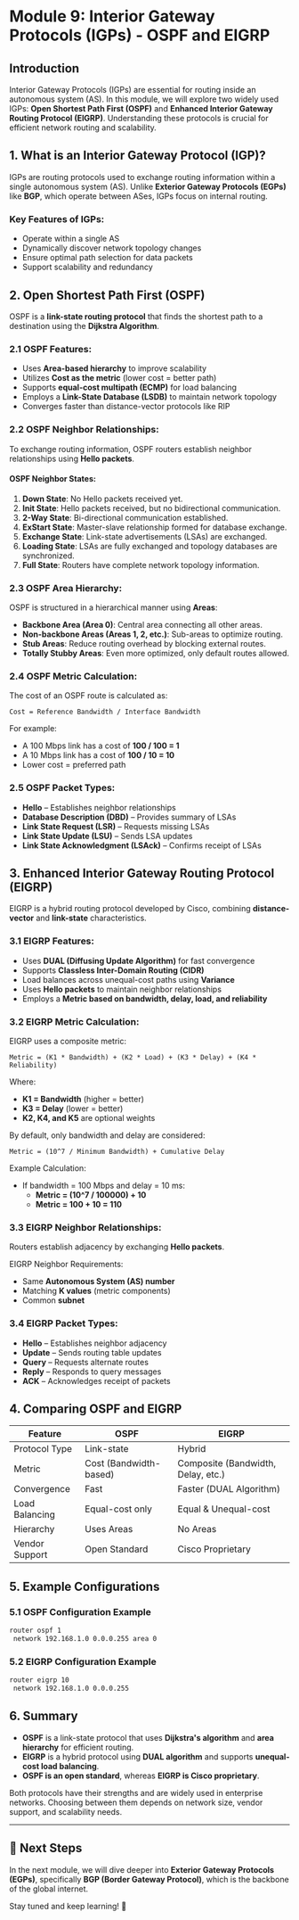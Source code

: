 # Module 9: Interior Gateway Protocols (IGPs) - OSPF and EIGRP

## Introduction
Interior Gateway Protocols (IGPs) are essential for routing inside an autonomous system (AS). In this module, we will explore two widely used IGPs: **Open Shortest Path First (OSPF)** and **Enhanced Interior Gateway Routing Protocol (EIGRP)**. Understanding these protocols is crucial for efficient network routing and scalability.

## 1. What is an Interior Gateway Protocol (IGP)?
IGPs are routing protocols used to exchange routing information within a single autonomous system (AS). Unlike **Exterior Gateway Protocols (EGPs)** like **BGP**, which operate between ASes, IGPs focus on internal routing.

### Key Features of IGPs:
- Operate within a single AS
- Dynamically discover network topology changes
- Ensure optimal path selection for data packets
- Support scalability and redundancy

## 2. Open Shortest Path First (OSPF)
OSPF is a **link-state routing protocol** that finds the shortest path to a destination using the **Dijkstra Algorithm**.

### 2.1 OSPF Features:
- Uses **Area-based hierarchy** to improve scalability
- Utilizes **Cost as the metric** (lower cost = better path)
- Supports **equal-cost multipath (ECMP)** for load balancing
- Employs a **Link-State Database (LSDB)** to maintain network topology
- Converges faster than distance-vector protocols like RIP

### 2.2 OSPF Neighbor Relationships:
To exchange routing information, OSPF routers establish neighbor relationships using **Hello packets**.

#### OSPF Neighbor States:
1. **Down State**: No Hello packets received yet.
2. **Init State**: Hello packets received, but no bidirectional communication.
3. **2-Way State**: Bi-directional communication established.
4. **ExStart State**: Master-slave relationship formed for database exchange.
5. **Exchange State**: Link-state advertisements (LSAs) are exchanged.
6. **Loading State**: LSAs are fully exchanged and topology databases are synchronized.
7. **Full State**: Routers have complete network topology information.

### 2.3 OSPF Area Hierarchy:
OSPF is structured in a hierarchical manner using **Areas**:
- **Backbone Area (Area 0)**: Central area connecting all other areas.
- **Non-backbone Areas (Areas 1, 2, etc.)**: Sub-areas to optimize routing.
- **Stub Areas**: Reduce routing overhead by blocking external routes.
- **Totally Stubby Areas**: Even more optimized, only default routes allowed.

### 2.4 OSPF Metric Calculation:
The cost of an OSPF route is calculated as:
```
Cost = Reference Bandwidth / Interface Bandwidth
```
For example:
- A 100 Mbps link has a cost of **100 / 100 = 1**
- A 10 Mbps link has a cost of **100 / 10 = 10**
- Lower cost = preferred path

### 2.5 OSPF Packet Types:
- **Hello** – Establishes neighbor relationships
- **Database Description (DBD)** – Provides summary of LSAs
- **Link State Request (LSR)** – Requests missing LSAs
- **Link State Update (LSU)** – Sends LSA updates
- **Link State Acknowledgment (LSAck)** – Confirms receipt of LSAs

## 3. Enhanced Interior Gateway Routing Protocol (EIGRP)
EIGRP is a hybrid routing protocol developed by Cisco, combining **distance-vector** and **link-state** characteristics.

### 3.1 EIGRP Features:
- Uses **DUAL (Diffusing Update Algorithm)** for fast convergence
- Supports **Classless Inter-Domain Routing (CIDR)**
- Load balances across unequal-cost paths using **Variance**
- Uses **Hello packets** to maintain neighbor relationships
- Employs a **Metric based on bandwidth, delay, load, and reliability**

### 3.2 EIGRP Metric Calculation:
EIGRP uses a composite metric:
```
Metric = (K1 * Bandwidth) + (K2 * Load) + (K3 * Delay) + (K4 * Reliability)
```
Where:
- **K1 = Bandwidth** (higher = better)
- **K3 = Delay** (lower = better)
- **K2, K4, and K5** are optional weights

By default, only bandwidth and delay are considered:
```
Metric = (10^7 / Minimum Bandwidth) + Cumulative Delay
```
Example Calculation:
- If bandwidth = 100 Mbps and delay = 10 ms:
  - **Metric = (10^7 / 100000) + 10**
  - **Metric = 100 + 10 = 110**

### 3.3 EIGRP Neighbor Relationships:
Routers establish adjacency by exchanging **Hello packets**.

EIGRP Neighbor Requirements:
- Same **Autonomous System (AS) number**
- Matching **K values** (metric components)
- Common **subnet**

### 3.4 EIGRP Packet Types:
- **Hello** – Establishes neighbor adjacency
- **Update** – Sends routing table updates
- **Query** – Requests alternate routes
- **Reply** – Responds to query messages
- **ACK** – Acknowledges receipt of packets

## 4. Comparing OSPF and EIGRP
| Feature         | OSPF | EIGRP |
|---------------|------|------|
| Protocol Type | Link-state | Hybrid |
| Metric       | Cost (Bandwidth-based) | Composite (Bandwidth, Delay, etc.) |
| Convergence  | Fast | Faster (DUAL Algorithm) |
| Load Balancing | Equal-cost only | Equal & Unequal-cost |
| Hierarchy    | Uses Areas | No Areas |
| Vendor Support | Open Standard | Cisco Proprietary |

## 5. Example Configurations
### 5.1 OSPF Configuration Example
```bash
router ospf 1
 network 192.168.1.0 0.0.0.255 area 0
```
### 5.2 EIGRP Configuration Example
```bash
router eigrp 10
 network 192.168.1.0 0.0.0.255
```

## 6. Summary
- **OSPF** is a link-state protocol that uses **Dijkstra's algorithm** and **area hierarchy** for efficient routing.
- **EIGRP** is a hybrid protocol using **DUAL algorithm** and supports **unequal-cost load balancing**.
- **OSPF is an open standard**, whereas **EIGRP is Cisco proprietary**.

Both protocols have their strengths and are widely used in enterprise networks. Choosing between them depends on network size, vendor support, and scalability needs.

---

## 📌 Next Steps
In the next module, we will dive deeper into **Exterior Gateway Protocols (EGPs)**, specifically **BGP (Border Gateway Protocol)**, which is the backbone of the global internet.

Stay tuned and keep learning! 🚀
